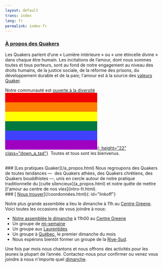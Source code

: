 ```yaml
---
layout: default
trans: index
lang: fr
permalink: index-fr
---
```

### [À propos des Quakers](/intro-fr.html)

Les Quakers parlent d’une « Lumière intérieure » ou « une étincelle divine » dans chaque être humain. Les incitations de l’amour, dont nous sommes toutes et tous porteurs, sont au fond de notre engagement au niveau des droits humains, de la justice sociale, de la réforme des prisons, du développement durable et de la paix; l'amour est à la source des [valeurs Quaker](intro-fr.html).

Notre communauté est [ouverte à la diversité](/intro-fr.html) &nbsp;[![Drapeau arc-en-ciel](/assets/images/Rainbow-Flag.jpg){: height="22" class="down_a_tad"}](/intro-fr.html) &nbsp;Toutes et tous sont les bienvenus.

<br>
### [Les pratiques Quaker](/a_propos.html)
Nous regroupons des Quakers de toutes tendances&nbsp;—&nbsp; des Quakers athées, des Quakers chrétiens, des Quakers bouddhistes&nbsp;—,&nbsp;unis en cercle autour de notre pratique traditionnelle du [culte silencieux](a_propos.html) et notre quête de mettre [l'amour au centre de nos vies](intro-fr.html).

<br>
### [<i class="fas fa-map-marker-alt fa-fw color-1-dark-text"></i> <u>Nous trouver</u>](/coordonnées.html){: id="linkoff"}

Notre plus grande assemblée a lieu le dimanche à 11h au [Centre Greene](coordonnées.html). Voici toutes les occasions de vous joindre à nous:
* [Notre assemblée le dimanche](coordonnées.html) à 11h00 au [Centre Greene](coordonnées.html)
* Un groupe de [mi-semaine](mi-semaine.html)
* Un groupe aux [Laurentides](laurentides.html)
* Un groupe à [Québec](quebec.html), le premier dimanche du mois
* Nous espérons bientôt former un groupe de la [Rive-Sud](rive-sud.html). 

Une fois par mois nous chantons et nous offrons des activités pour les jeunes la plupart de l’année. Contactez-nous pour confirmer ou venez vous joindre à nous n'importe quel [dimanche](coordonnées.html).
